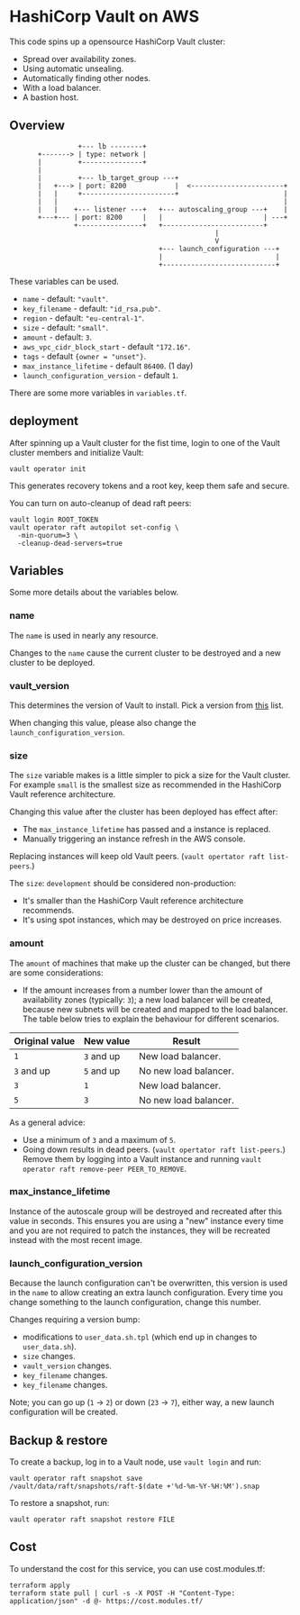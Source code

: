 # HashiCorp Vault on AWS

This code spins up a opensource HashiCorp Vault cluster:

- Spread over availability zones.
- Using automatic unsealing.
- Automatically finding other nodes.
- With a load balancer.
- A bastion host.

## Overview

```text
                 +--- lb --------+
       +-------> | type: network |
       |         +---------------+
       |
       |         +--- lb_target_group ---+
       |   +---> | port: 8200            |  <-----------------------+
       |   |     +-----------------------+                          |
       |   |                                                        |
       |   |    +--- listener ---+   +--- autoscaling_group ---+    |
       +---+--- | port: 8200     |   |                         | ---+
                +----------------+   +-------------------------+
                                                   |
                                                   V      
                                     +--- launch_configuration ---+
                                     |                            |
                                     +----------------------------+
```

These variables can be used.

- `name` - default: `"vault"`.
- `key_filename` - default: `"id_rsa.pub"`.
- `region` - default: `"eu-central-1"`.
- `size` - default: `"small"`.
- `amount` - default: `3`.
- `aws_vpc_cidr_block_start` - default `"172.16"`.
- `tags` - default `{owner = "unset"}`.
- `max_instance_lifetime` - default `86400`. (1 day)
- `launch_configuration_version` - default `1`.

There are some more variables in `variables.tf`.

## deployment

After spinning up a Vault cluster for the fist time, login to one of the Vault cluster members and initialize Vault:

```
vault operator init
```

This generates recovery tokens and a root key, keep them safe and secure.

You can turn on auto-cleanup of dead raft peers:

```shell
vault login ROOT_TOKEN
vault operator raft autopilot set-config \
  -min-quorum=3 \
  -cleanup-dead-servers=true
```

## Variables

Some more details about the variables below.

### name

The `name` is used in nearly any resource.

Changes to the `name` cause the current cluster to be destroyed and a new cluster to be deployed.

### vault_version

This determines the version of Vault to install. Pick a version from [this](https://releases.hashicorp.com/vault/) list.

When changing this value, please also change the `launch_configuration_version`.

### size

The `size` variable makes is a little simpler to pick a size for the Vault cluster. For example `small` is the smallest size as recommended in the HashiCorp Vault reference architecture.

Changing this value after the cluster has been deployed has effect after:

- The `max_instance_lifetime` has passed and a instance is replaced.
- Manually triggering an instance refresh in the AWS console.

Replacing instances will keep old Vault peers. (`vault opertator raft list-peers`.)

The `size`: `development` should be considered non-production:

- It's smaller than the HashiCorp Vault reference architecture recommends.
- It's using spot instances, which may be destroyed on price increases.

### amount

The `amount` of machines that make up the cluster can be changed, but there are some considerations:

- If the amount increases from a number lower than the amount of availability zones (typically: `3`); a new load balancer will be created, because new subnets will be created and mapped to the load balancer. The table below tries to explain the behaviour for different scenarios.

| Original value | New value    | Result                |
|----------------|--------------|-----------------------|
| `1`            | `3` and up   | New load balancer.    |
| `3` and up     | `5` and up   | No new load balancer. |
| `3`            | `1`          | New load balancer.    |
| `5`            | `3`          | No new load balancer. |

As a general advice:

- Use a minimum of `3` and a maximum of `5`.
- Going down results in dead peers. (`vault opertator raft list-peers`.) Remove them by logging into a Vault instance and running `vault operator raft remove-peer PEER_TO_REMOVE`.

### max_instance_lifetime

Instance of the autoscale group will be destroyed and recreated after this value in seconds. This ensures you are using a "new" instance every time and you are not required to patch the instances, they will be recreated instead with the most recent image.

### launch_configuration_version

Because the launch configuration can't be overwritten, this version is used in the `name` to allow creating an extra launch configuration. Every time you change something to the launch configuration, change this number.

Changes requiring a version bump:

- modifications to `user_data.sh.tpl` (which end up in changes to `user_data.sh`).
- `size` changes.
- `vault_version` changes.
- `key_filename` changes.
- `key_filename` changes.

 Note; you can go up (`1` -> `2`) or down (`23` -> `7`), either way, a new launch configuration will be created.

## Backup & restore

To create a backup, log in to a Vault node, use `vault login` and run:

```shell
vault operator raft snapshot save /vault/data/raft/snapshots/raft-$(date +'%d-%m-%Y-%H:%M').snap
```

To restore a snapshot, run:

```shell
vault operator raft snapshot restore FILE
```

## Cost

To understand the cost for this service, you can use cost.modules.tf:

```shell
terraform apply
terraform state pull | curl -s -X POST -H "Content-Type: application/json" -d @- https://cost.modules.tf/
```

